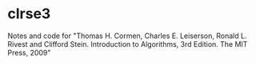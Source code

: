 # clrse3
Notes and code for "Thomas H. Cormen, Charles E. Leiserson, Ronald L. Rivest and Clifford Stein. Introduction to Algorithms, 3rd Edition. The MIT Press, 2009"
